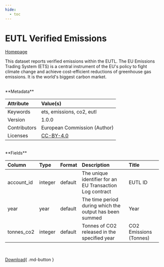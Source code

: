 ```yaml
---
hide:
  - toc
---
```


# EUTL Verified Emissions

[Homepage](https://ec.europa.eu/clima/ets/welcome.do?languageCode=en)

This dataset reports verified emissions within the EUTL. The EU Emissions Trading System (ETS) is a central instrument of the EU's policy to fight climate change and achieve cost-efficient reductions of greenhouse gas emissions. It is the world's biggest carbon market.

<br>
**Metadata**

| Attribute    | Value(s)                                                  |
|:-------------|:----------------------------------------------------------|
| Keywords     | ets, emissions, co2, eutl                                 |
| Version      | 1.0.0                                                     |
| Contributors | European Commission (Author)                              |
| Licenses     | [CC-BY-4.0](https://creativecommons.org/licenses/by/4.0/) |








<br>
**Fields**

| Column     | Type    | Format   | Description                                              | Title                  |
|:-----------|:--------|:---------|:---------------------------------------------------------|:-----------------------|
| account_id | integer | default  | The unique identifier for an EU Transaction Log contract | EUTL ID                |
| year       | year    | default  | The time period during which the output has been summed  | Year                   |
| tonnes_co2 | integer | default  | Tonnes of CO2 released in the specified year             | CO2 Emissions (Tonnes) |

<br>

[Download](https://osuked.github.io/Power-Station-Dictionary/attribute_sources/verified-emissions/verified_emissions.csv){ .md-button }

<br>
